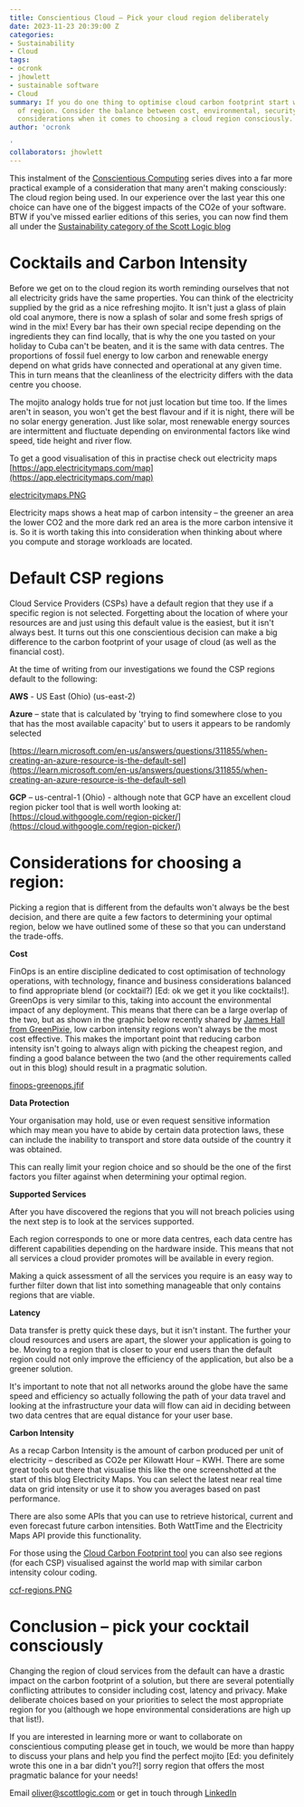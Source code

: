 ```yaml
---
title: Conscientious Cloud – Pick your cloud region deliberately
date: 2023-11-23 20:39:00 Z
categories:
- Sustainability
- Cloud
tags:
- ocronk
- jhowlett
- sustainable software
- Cloud
summary: If you do one thing to optimise cloud carbon footprint start with your choice
  of region. Consider the balance between cost, environmental, security and performance
  considerations when it comes to choosing a cloud region consciously.
author: 'ocronk

'
collaborators: jhowlett
---
```


This instalment of the [Conscientious Computing](https://blog.scottlogic.com/2023/10/26/conscientious-computing-facing-into-big-tech-challenges.html) series dives into a far more practical example of a consideration that many aren't making consciously: The cloud region being used. In our experience over the last year this one choice can have one of the biggest impacts of the CO2e of your software. BTW if you've missed earlier editions of this series, you can now find them all under the [Sustainability category of the Scott Logic blog](https://blog.scottlogic.com/category/sustainability.html)

# Cocktails and Carbon Intensity

Before we get on to the cloud region its worth reminding ourselves that not all electricity grids have the same properties. You can think of the electricity supplied by the grid as a nice refreshing mojito. It isn't just a glass of plain old coal anymore, there is now a splash of solar and some fresh sprigs of wind in the mix! Every bar has their own special recipe depending on the ingredients they can find locally, that is why the one you tasted on your holiday to Cuba can't be beaten, and it is the same with data centres. The proportions of fossil fuel energy to low carbon and renewable energy depend on what grids have connected and operational at any given time. This in turn means that the cleanliness of the electricity differs with the data centre you choose.

The mojito analogy holds true for not just location but time too. If the limes aren't in season, you won't get the best flavour and if it is night, there will be no solar energy generation. Just like solar, most renewable energy sources are intermittent and fluctuate depending on environmental factors like wind speed, tide height and river flow.

To get a good visualisation of this in practise check out electricity maps [https://app.electricitymaps.com/map](https://app.electricitymaps.com/map)

[electricitymaps.PNG](/uploads/electricitymaps.PNG)

Electricity maps shows a heat map of carbon intensity – the greener an area the lower CO2 and the more dark red an area is the more carbon intensive it is. So it is worth taking this into consideration when thinking about where you compute and storage workloads are located.

# Default CSP regions

Cloud Service Providers (CSPs) have a default region that they use if a specific region is not selected. Forgetting about the location of where your resources are and just using this default value is the easiest, but it isn't always best. It turns out this one conscientious decision can make a big difference to the carbon footprint of your usage of cloud (as well as the financial cost).

At the time of writing from our investigations we found the CSP regions default to the following:

**AWS** - US East (Ohio) (us-east-2)

**Azure** – state that is calculated by 'trying to find somewhere close to you that has the most available capacity' but to users it appears to be randomly selected

[https://learn.microsoft.com/en-us/answers/questions/311855/when-creating-an-azure-resource-is-the-default-sel](https://learn.microsoft.com/en-us/answers/questions/311855/when-creating-an-azure-resource-is-the-default-sel)

**GCP** – us-central-1 (Ohio) - although note that GCP have an excellent cloud region picker tool that is well worth looking at: [https://cloud.withgoogle.com/region-picker/](https://cloud.withgoogle.com/region-picker/)

# Considerations for choosing a region:

Picking a region that is different from the defaults won't always be the best decision, and there are quite a few factors to determining your optimal region, below we have outlined some of these so that you can understand the trade-offs.

**Cost**

FinOps is an entire discipline dedicated to cost optimisation of technology operations, with technology, finance and business considerations balanced to find appropriate blend (or cocktail?) [Ed: ok we get it you like cocktails!]. GreenOps is very similar to this, taking into account the environmental impact of any deployment. This means that there can be a large overlap of the two, but as shown in the graphic below recently shared by [James Hall from GreenPixie](https://www.linkedin.com/feed/update/urn:li:activity:7125879902414729216/), low carbon intensity regions won't always be the most cost effective. This makes the important point that reducing carbon intensity isn't going to always align with picking the cheapest region, and finding a good balance between the two (and the other requirements called out in this blog) should result in a pragmatic solution.

[finops-greenops.jfif](/uploads/finops-greenops.jfif)

**Data Protection**

Your organisation may hold, use or even request sensitive information which may mean you have to abide by certain data protection laws, these can include the inability to transport and store data outside of the country it was obtained.

This can really limit your region choice and so should be the one of the first factors you filter against when determining your optimal region.

**Supported Services**

After you have discovered the regions that you will not breach policies using the next step is to look at the services supported.

Each region corresponds to one or more data centres, each data centre has different capabilities depending on the hardware inside. This means that not all services a cloud provider promotes will be available in every region.

Making a quick assessment of all the services you require is an easy way to further filter down that list into something manageable that only contains regions that are viable.

**Latency**

Data transfer is pretty quick these days, but it isn't instant. The further your cloud resources and users are apart, the slower your application is going to be. Moving to a region that is closer to your end users than the default region could not only improve the efficiency of the application, but also be a greener solution.

It's important to note that not all networks around the globe have the same speed and efficiency so actually following the path of your data travel and looking at the infrastructure your data will flow can aid in deciding between two data centres that are equal distance for your user base.

**Carbon Intensity**

As a recap Carbon Intensity is the amount of carbon produced per unit of electricity – described as CO2e per Kilowatt Hour – KWH. There are some great tools out there that visualise this like the one screenshotted at the start of this blog Electricity Maps. You can select the latest near real time data on grid intensity or use it to show you averages based on past performance.

There are also some APIs that you can use to retrieve historical, current and even forecast future carbon intensities. Both WattTime and the Electricity Maps API provide this functionality.

For those using the [Cloud Carbon Footprint tool](https://demo.cloudcarbonfootprint.org/) you can also see regions (for each CSP) visualised against the world map with similar carbon intensity colour coding.

[ccf-regions.PNG](/uploads/ccf-regions.PNG)

# Conclusion – pick your cocktail consciously

Changing the region of cloud services from the default can have a drastic impact on the carbon footprint of a solution, but there are several potentially conflicting attributes to consider including cost, latency and privacy. Make deliberate choices based on your priorities to select the most appropriate region for you (although we hope environmental considerations are high up that list!).

If you are interested in learning more or want to collaborate on conscientious computing please get in touch, we would be more than happy to discuss your plans and help you find the perfect mojito [Ed: you definitely wrote this one in a bar didn't you?!] sorry region that offers the most pragmatic balance for your needs!

Email [oliver@scottlogic.com](mailto:oliver@scottlogic.com) or get in touch through [LinkedIn](https://www.linkedin.com/in/cronky/)